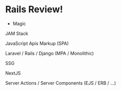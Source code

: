 # Rails Review!

- Magic


JAM Stack

JavaScript Apis Markup (SPA)

Laravel / Rails / Django (MPA / Monolithic)

SSG 

NextJS

Server Actions / Server Components (EJS / ERB / ...)